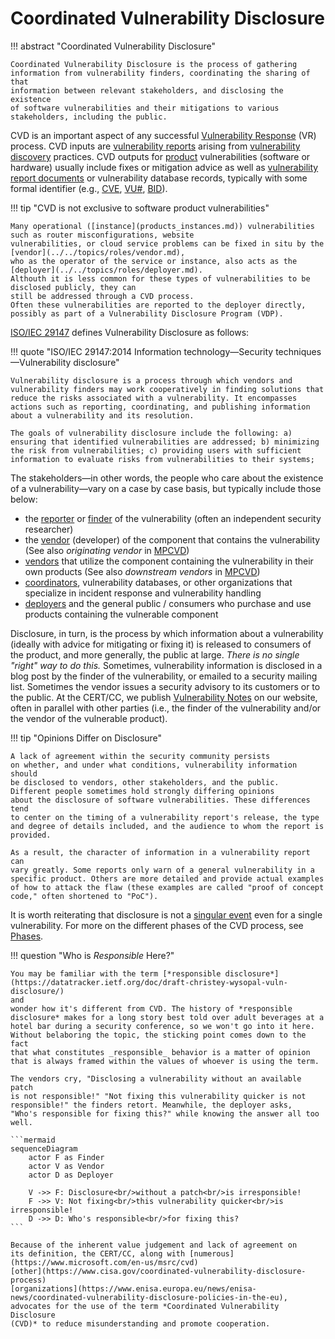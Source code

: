 # Coordinated Vulnerability Disclosure

!!! abstract "Coordinated Vulnerability Disclosure"

    Coordinated Vulnerability Disclosure is the process of gathering
    information from vulnerability finders, coordinating the sharing of that
    information between relevant stakeholders, and disclosing the existence
    of software vulnerabilities and their mitigations to various
    stakeholders, including the public. 

CVD is an important aspect of any successful [Vulnerability Response](vulnerability_response.md) (VR) process.
CVD inputs are [vulnerability reports](../../topics/phases/reporting.md) arising from [vulnerability discovery](vulnerability_discovery.md) practices.
CVD outputs for [product](products_instances.md) vulnerabilities (software or hardware) usually include fixes or mitigation advice as well
as [vulnerability report documents](../../topics/phases/publishing.md) or vulnerability database records, typically with some formal identifier
(e.g.,
[CVE](https://www.cve.org),
[VU#](https://www.kb.cert.org/vuls),
[BID](https://en.wikipedia.org/wiki/Bugtraq)).

!!! tip "CVD is not exclusive to software product vulnerabilities"

    Many operational ([instance](products_instances.md)) vulnerabilities such as router misconfigurations, website
    vulnerabilities, or cloud service problems can be fixed in situ by the [vendor](../../topics/roles/vendor.md),
    who as the operator of the service or instance, also acts as the [deployer](../../topics/roles/deployer.md).
    Althouth it is less common for these types of vulnerabilities to be disclosed publicly, they can
    still be addressed through a CVD process.
    Often these vulnerabilities are reported to the deployer directly, possibly as part of a Vulnerability Disclosure Program (VDP).

[ISO/IEC 29147](https://www.iso.org/standard/72311.html) defines Vulnerability Disclosure as follows:

!!! quote "ISO/IEC 29147:2014 Information technology&mdash;Security techniques&mdash;Vulnerability disclosure"

    Vulnerability disclosure is a process through which vendors and
    vulnerability finders may work cooperatively in finding solutions that
    reduce the risks associated with a vulnerability. It encompasses
    actions such as reporting, coordinating, and publishing information
    about a vulnerability and its resolution.

    The goals of vulnerability disclosure include the following: a)
    ensuring that identified vulnerabilities are addressed; b) minimizing
    the risk from vulnerabilities; c) providing users with sufficient
    information to evaluate risks from vulnerabilities to their systems;

The stakeholders&mdash;in other words, the people who care about the
existence of a vulnerability&mdash;vary on a case by case basis, but
typically include those below:

- the [reporter](../../topics/roles/finder.md) or [finder](../../topics/roles/finder.md) of the vulnerability (often an independent
    security researcher)
- the [vendor](../../topics/roles/vendor.md) (developer) of the component that contains the
    vulnerability (See also *originating vendor* in [MPCVD](../../howto/coordination/mpcvd.md))
- [vendors](../../topics/roles/vendor.md) that utilize the component containing the vulnerability in
    their own products (See also *downstream vendors* in [MPCVD](../../howto/coordination/mpcvd.md))
- [coordinators](../../topics/roles/coordinator.md), vulnerability databases, or other organizations that
    specialize in incident response and vulnerability handling
- [deployers](../../topics/roles/deployer.md) and the general public / consumers who purchase and use products containing the vulnerable component

Disclosure, in turn, is the process by which information about a
vulnerability (ideally with advice for mitigating or fixing it) is
released to consumers of the product, and more generally, the public at
large. *There is no single "right" way to do this.* Sometimes,
vulnerability information is disclosed in a blog post by the finder of
the vulnerability, or emailed to a security mailing list. Sometimes the
vendor issues a security advisory to its customers or to the public. At
the CERT/CC, we publish [Vulnerability Notes](https://www.kb.cert.org/vuls) on our website, often in
parallel with other parties (i.e., the finder of the vulnerability
and/or the vendor of the vulnerable product).

!!! tip "Opinions Differ on Disclosure"

    A lack of agreement within the security community persists
    on whether, and under what conditions, vulnerability information should
    be disclosed to vendors, other stakeholders, and the public.
    Different people sometimes hold strongly differing opinions
    about the disclosure of software vulnerabilities. These differences tend
    to center on the timing of a vulnerability report's release, the type
    and degree of details included, and the audience to whom the report is
    provided.
    
    As a result, the character of information in a vulnerability report can
    vary greatly. Some reports only warn of a general vulnerability in a
    specific product. Others are more detailed and provide actual examples
    of how to attack the flaw (these examples are called "proof of concept
    code," often shortened to "PoC").

It is worth reiterating that disclosure is not a [singular event](../cvd_is_a_process.md) even for
a single vulnerability. For more on the different phases of the CVD process,
see [Phases](../../topics/phases/index.md).

!!! question "Who is *Responsible* Here?"

    You may be familiar with the term [*responsible disclosure*](https://datatracker.ietf.org/doc/draft-christey-wysopal-vuln-disclosure/)
    and
    wonder how it's different from CVD. The history of *responsible
    disclosure* makes for a long story best told over adult beverages at a
    hotel bar during a security conference, so we won't go into it here.
    Without belaboring the topic, the sticking point comes down to the fact
    that what constitutes _responsible_ behavior is a matter of opinion
    that is always framed within the values of whoever is using the term.

    The vendors cry, "Disclosing a vulnerability without an available patch
    is not responsible!" "Not fixing this vulnerability quicker is not
    responsible!" the finders retort. Meanwhile, the deployer asks,
    "Who's responsible for fixing this?" while knowing the answer all too
    well.

    ```mermaid
    sequenceDiagram
        actor F as Finder
        actor V as Vendor
        actor D as Deployer
        
        V ->> F: Disclosure<br/>without a patch<br/>is irresponsible!
        F ->> V: Not fixing<br/>this vulnerability quicker<br/>is irresponsible!
        D ->> D: Who's responsible<br/>for fixing this?
    ```

    Because of the inherent value judgement and lack of agreement on
    its definition, the CERT/CC, along with [numerous](https://www.microsoft.com/en-us/msrc/cvd)
    [other](https://www.cisa.gov/coordinated-vulnerability-disclosure-process)
    [organizations](https://www.enisa.europa.eu/news/enisa-news/coordinated-vulnerability-disclosure-policies-in-the-eu),
    advocates for the use of the term *Coordinated Vulnerability Disclosure
    (CVD)* to reduce misunderstanding and promote cooperation.
